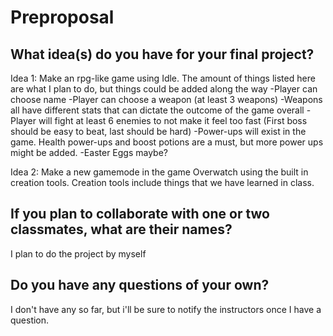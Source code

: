 # Preproposal

## What idea(s) do you have for your final project?

Idea 1: Make an rpg-like game using Idle. The amount of things listed here are what I plan to do, but things could be added along the way
 -Player can choose name
 -Player can choose a weapon (at least 3 weapons)
 -Weapons all have different stats that can dictate the outcome of the game overall
 -Player will fight at least 6 enemies to not make it feel too fast (First boss should be easy to beat, last should be hard)
 -Power-ups will exist in the game. Health power-ups and boost potions are a must, but more power ups might be added.
 -Easter Eggs maybe?

Idea 2: Make a new gamemode in the game Overwatch using the built in creation tools. Creation tools include 
things that we have learned in class.


## If you plan to collaborate with one or two classmates, what are their names?

I plan to do the project by myself

## Do you have any questions of your own?

I don't have any so far, but i'll be sure to notify the instructors once I have a question.
